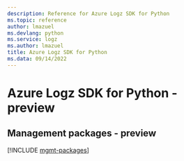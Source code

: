 ```yaml
---
description: Reference for Azure Logz SDK for Python
ms.topic: reference
author: lmazuel
ms.devlang: python
ms.service: logz
ms.author: lmazuel
title: Azure Logz SDK for Python
ms.data: 09/14/2022
---
```

# Azure Logz SDK for Python - preview

## Management packages - preview
[!INCLUDE [mgmt-packages](logz-mgmt-index.md)]